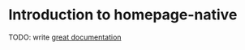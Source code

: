 # Introduction to homepage-native

TODO: write [great documentation](http://jacobian.org/writing/what-to-write/)
